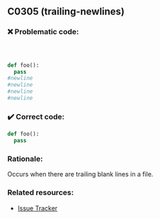 ## C0305 (trailing-newlines)

### :x: Problematic code:

```python



def foo():
  pass
#newline
#newline
#newline
#newline
```

### :heavy_check_mark: Correct code:

```python
def foo():
  pass
```

### Rationale:

Occurs when there are trailing blank lines in a file.

### Related resources:

- [Issue Tracker](https://github.com/PyCQA/pylint/issues?q=is%3Aissue+%22trailing-newlines%22+OR+%22C0305%22)

